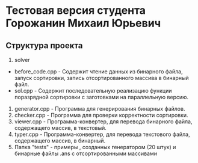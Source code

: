 # Тестовая версия студента Горожанин Михаил Юрьевич

## Структура проекта

1. solver

- before_code.cpp - Содержит чтение данных из бинарного файла, запуск сортировки, запись отсортированного массива в бинарный файл.
- sol.cpp - Содержит последовательную реализацию функции поразрядной сортировки с заготовками на параллельную версию.  

1. generator.cpp - Программа для генерирования бинарных файлов.
2. checker.cpp - Программа для проверки корректности сортировки.
3. viewer.cpp - Программа-конвертер, для перевода бинарного файла, содержащего массив, в текстовый.
4. typer.cpp - Программа-конвертер, для перевода текстового файла, содержащего массив, в бинарный.
5. Папка "tests" - примеры , созданных генератором (20 штук) и бинарные файлы .ans с отсортированными массивами

